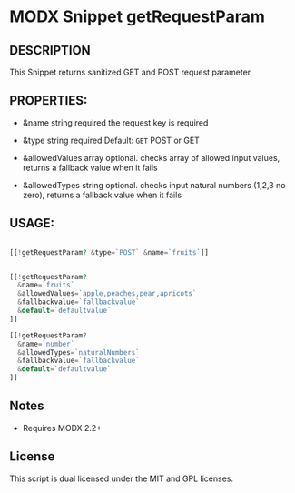 # MODX Snippet getRequestParam

## DESCRIPTION

This Snippet returns sanitized GET and POST request parameter,


## PROPERTIES:

* &name string required
	the request key is required

* &type string required Default: `GET`
	POST or GET

* &allowedValues array optional. 
	checks array of allowed input values,  returns a fallback value when it fails

* &allowedTypes string optional. 
 	checks input natural numbers (1,2,3 no zero), returns a fallback value when it fails   


## USAGE:

```php

[[!getRequestParam? &type=`POST` &name=`fruits`]]


[[!getRequestParam? 
  &name=`fruits` 
  &allowedValues=`apple,peaches,pear,apricots` 
  &fallbackvalue=`fallbackvalue` 
  &default=`defaultvalue`
]]

[[!getRequestParam? 
  &name=`number` 
  &allowedTypes=`naturalNumbers` 
  &fallbackvalue=`fallbackvalue` 
  &default=`defaultvalue` 
]]
```

## Notes

* Requires MODX 2.2+

## License

This script is dual licensed under the MIT and GPL licenses.



